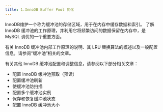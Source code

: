 ```yaml
---
title: 1.InnoDB Buffer Pool 优化
---
```

InnoDB维护一个称为缓冲池的存储区域，用于在内存中缓存数据和索引。 了解 InnoDB 缓冲池的工作原理，并利用它将频繁访问的数据保留在内存中，是 MySQL 调优的一个重要方面。

有关 InnoDB 缓冲池内部工作原理的说明、其 LRU 替换算法的概述以及一般配置信息，请参阅“缓冲池”相关的文章。

有关其他 InnoDB 缓冲池配置和调整信息，请参阅以下部分相关文章：

* 配置 InnoDB 缓冲池预取（预读）
* 配置缓冲池刷新
* 使缓冲池防扫描
* 配置多个缓冲池实例
* 保存和恢复缓冲池状态
* 配置 InnoDB 缓冲池大小

